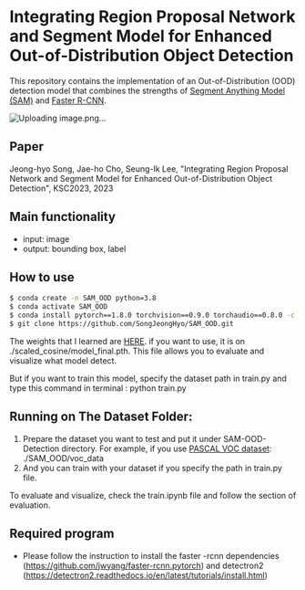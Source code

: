 # Integrating Region Proposal Network and Segment Model for Enhanced Out-of-Distribution Object Detection

This repository contains the implementation of an Out-of-Distribution (OOD) detection model that combines the strengths of [Segment Anything Model (SAM)](https://ai.meta.com/research/publications/segment-anything/) and [Faster R-CNN](https://arxiv.org/abs/1506.01497).

![Uploading image.png…]()



## Paper
Jeong-hyo Song, Jae-ho Cho, Seung-Ik Lee, "Integrating Region Proposal Network and Segment Model for Enhanced Out-of-Distribution Object Detection", KSC2023, 2023

## Main functionality
- input: image
- output: bounding box, label

## How to use
```bash
$ conda create -n SAM_OOD python=3.8
$ conda activate SAM_OOD
$ conda install pytorch==1.8.0 torchvision==0.9.0 torchaudio==0.8.0 -c pytorch
$ git clone https://github.com/SongJeongHyo/SAM_OOD.git
```

The weights that I learned are [HERE](https://drive.google.com/file/d/1TXgAI5KW82CS22t1DZl74-K3b5Y_B6Rk/view?usp=sharing). if you want to use, it is on ./scaled_cosine/model_final.pth. This file allows you to evaluate and visualize what model detect. 

But if you want to train this model, specify the dataset path in train.py and type this command in terminal : python train.py

## Running on The Dataset Folder:
1. Prepare the dataset you want to test and put it under SAM-OOD-Detection directory. For example, if you use [PASCAL VOC dataset](http://host.robots.ox.ac.uk/pascal/VOC/voc2007/): ./SAM_OOD/voc_data
2. And you can train with your dataset if you specify the path in train.py file.

To evaluate and visualize, check the train.ipynb file and follow the section of evaluation.

## Required program
- Please follow the instruction to install the faster -rcnn dependencies (https://github.com/jwyang/faster-rcnn.pytorch) and detectron2 (https://detectron2.readthedocs.io/en/latest/tutorials/install.html) 

